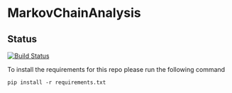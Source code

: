 # MarkovChainAnalysis

## Status
[![Build Status](https://travis-ci.com/Jbwasse2/MarkovChainAnalysis.png)](https://travis-ci.com/Jbwasse2/MarkovChainAnalysis)



To install the requirements for this repo please run the following command
```
pip install -r requirements.txt
```

